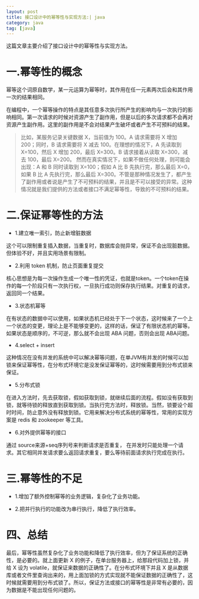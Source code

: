 ```yaml
---
layout: post
title: 接口设计中的幂等性与实现方法:| java
category: java
tag: [java]
---
```


这篇文章主要介绍了接口设计中的幂等性与实现方法。


# 一.幂等性的概念

幂等这个词原自数学，某一元运算为幂等时，其作用在任一元素两次后会和其作用一次的结果相同。

在编程中，一个幂等操作的特点是其任意多次执行所产生的影响均与一次执行的影响相同。第一次请求的时候对资源产生了副作用，但是以后的多次请求都不会再对资源产生副作用。这里的副作用是不会对结果产生破坏或者产生不可预料的结果。

> 比如，某服务记录关键数据 X，当前值为 100。A 请求需要将 X 增加 200；同时，B 请求需要将 X 减去 100。在理想的情况下，A 先读取到 X=100，然后 X 增加 200，最后 X=300。B 请求接着从读取 X=300，减去 100，最后 X=200。 然而在真实情况下，如果不做任何处理，则可能会出现：A 和 B 同时读取到 X=100；假如 A 比 B 先执行完，那么最后 X=0，如果 B 比 A 先执行完，那么最后 X=300。不管是那种情况发生了，都产生了副作用或者说是产生了不可预料的结果，并且是不可以接受的异常。这种情况就是我们提供的方法或者接口不满足幂等性，导致的不可预料的结果。

# 二.保证幂等性的方法

- 1.建立唯一索引，防止新增脏数据 

这个可以限制重复插入数据，当重复时，数据库会抛异常，保证不会出现脏数据。但体验不好，并且实用场景有限制。

- 2.利用 token 机制，防止页面重复提交 

核心思想是为每一次操作生成一个唯一性的凭证，也就是token。一个token在操作的每一个阶段只有一次执行权，一旦执行成功则保存执行结果。对重复的请求，返回同一个结果。

- 3.状态机幂等 

在有状态的数据中可以使用，如果状态机已经处于下一个状态，这时候来了一个上一个状态的变更，理论上是不能够变更的，这样的话，保证了有限状态机的幂等。如果状态是顺序的，不可逆，那么就不会出现 ABA 问题，否则会出现 ABA问题。

- 4.select + insert 

这种情况在没有并发的系统中可以解决幂等问题，在单JVM有并发的时候可以加锁来保证幂等性，在分布式环境它是没发保证幂等的，这时候需要用到分布式锁来保证。

- 5.分布式锁 

在进入方法时，先去获取锁，假如获取到锁，就继续后面的流程。假如没有获取到锁，就等待锁的释放直到获取到锁。当执行完方法时，释放锁。当然，锁要设个超时时间，防止意外没有释放到锁。它用来解决分布式系统的幂等性，常用的实现方案是 redis 和 zookeeper 等工具。

- 6.对外提供幂等的接口 

通过 source来源+seq序列号来判断请求是否重复， 在并发时只能处理一个请求。其它相同并发请求要么返回请求重复，要么等待前面请求执行完成在执行。

# 三.幂等性的不足

- 1.增加了额外控制幂等的业务逻辑，复杂化了业务功能。 

- 2.把并行执行的功能改为串行执行，降低了执行效率。


# 四、总结

最后，幂等性虽然复杂化了业务功能和降低了执行效率，但为了保证系统的正确性，是必要的。就上面更新 X 的例子，在单台服务器上，给那段代码加上锁，并给 X 设为 volatile，就保证来数据的正确性了。在分布式环境下并且 X 是从数据库或者文件里查询出来的，用上面加锁的方式实现就不能保证数据的正确性了，这时候就需要用到分布式锁了。所以，保证方法或接口的幂等性是非常有必要的，因为数据是不能出现任何问题的。

